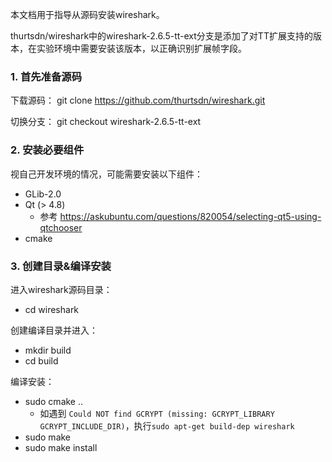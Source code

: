 本文档用于指导从源码安装wireshark。

thurtsdn/wireshark中的wireshark-2.6.5-tt-ext分支是添加了对TT扩展支持的版本，在实验环境中需要安装该版本，以正确识别扩展帧字段。

### 1. 首先准备源码

下载源码：
git clone https://github.com/thurtsdn/wireshark.git

切换分支：
git checkout wireshark-2.6.5-tt-ext

### 2. 安装必要组件

视自己开发环境的情况，可能需要安装以下组件：

- GLib-2.0
- Qt (> 4.8)
    - 参考 https://askubuntu.com/questions/820054/selecting-qt5-using-qtchooser
- cmake

### 3. 创建目录&编译安装

进入wireshark源码目录：  
- cd wireshark

创建编译目录并进入：  
- mkdir build
- cd build

编译安装：
- sudo cmake ..
    - 如遇到 `Could NOT find GCRYPT (missing: GCRYPT_LIBRARY GCRYPT_INCLUDE_DIR)`，执行`sudo apt-get build-dep wireshark`
- sudo make
- sudo make install

